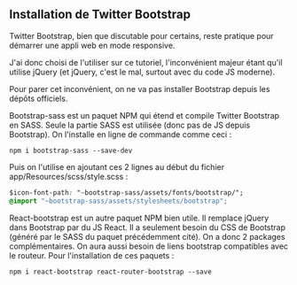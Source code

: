 ## Installation de Twitter Bootstrap

Twitter Bootstrap, bien que discutable pour certains, reste pratique pour démarrer une appli web en mode responsive.

J'ai donc choisi de l'utiliser sur ce tutoriel, l'inconvénient majeur étant qu'il utilise jQuery \(et jQuery, c'est le mal, surtout avec du code JS moderne\).

Pour parer cet inconvénient, on ne va pas installer Bootstrap depuis les dépôts officiels.

Bootstrap-sass est un paquet NPM qui étend et compile Twitter Bootstrap en SASS. Seule la partie SASS est utilisée \(donc pas de JS depuis Bootstrap\). On l'installe en ligne de commande comme ceci :

`npm i bootstrap-sass --save-dev`

Puis on l'utilise en ajoutant ces 2 lignes au début du fichier app\/Resources\/scss\/style.scss :

```css
$icon-font-path: "~bootstrap-sass/assets/fonts/bootstrap/";
@import "~bootstrap-sass/assets/stylesheets/bootstrap";
```

React-bootstrap est un autre paquet NPM bien utile. Il remplace jQuery dans Bootstrap par du JS React. Il a seulement besoin du CSS de Bootstrap \(généré par le SASS du paquet précédemment cité\). On a donc 2 packages complémentaires. On aura aussi besoin de liens bootstrap compatibles avec le routeur. Pour l'installation de ces paquets :

`npm i react-bootstrap react-router-bootstrap --save`


